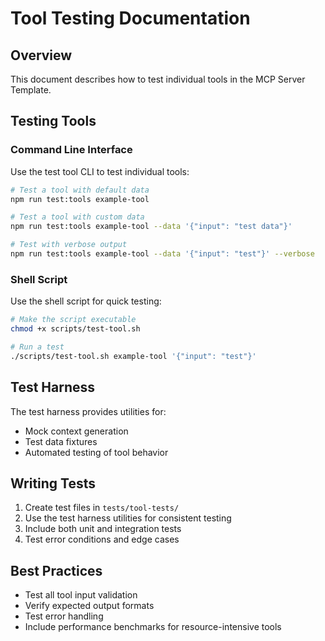 # Tool Testing Documentation

## Overview

This document describes how to test individual tools in the MCP Server Template.

## Testing Tools

### Command Line Interface

Use the test tool CLI to test individual tools:

```bash
# Test a tool with default data
npm run test:tools example-tool

# Test a tool with custom data
npm run test:tools example-tool --data '{"input": "test data"}'

# Test with verbose output
npm run test:tools example-tool --data '{"input": "test"}' --verbose
```

### Shell Script

Use the shell script for quick testing:

```bash
# Make the script executable
chmod +x scripts/test-tool.sh

# Run a test
./scripts/test-tool.sh example-tool '{"input": "test"}'
```

## Test Harness

The test harness provides utilities for:
- Mock context generation
- Test data fixtures
- Automated testing of tool behavior

## Writing Tests

1. Create test files in `tests/tool-tests/`
2. Use the test harness utilities for consistent testing
3. Include both unit and integration tests
4. Test error conditions and edge cases

## Best Practices

- Test all tool input validation
- Verify expected output formats
- Test error handling
- Include performance benchmarks for resource-intensive tools